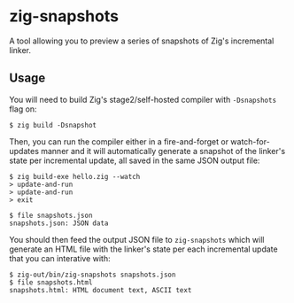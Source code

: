 # zig-snapshots

A tool allowing you to preview a series of snapshots of Zig's incremental linker.

## Usage

You will need to build Zig's stage2/self-hosted compiler with `-Dsnapshots` flag on:

```
$ zig build -Dsnapshot
```

Then, you can run the compiler either in a fire-and-forget or watch-for-updates manner
and it will automatically generate a snapshot of the linker's state per incremental update,
all saved in the same JSON output file:

```
$ zig build-exe hello.zig --watch
> update-and-run
> update-and-run
> exit

$ file snapshots.json
snapshots.json: JSON data
```

You should then feed the output JSON file to `zig-snapshots` which will generate an
HTML file with the linker's state per each incremental update that you can interative with:

```
$ zig-out/bin/zig-snapshots snapshots.json
$ file snapshots.html
snapshots.html: HTML document text, ASCII text
```

